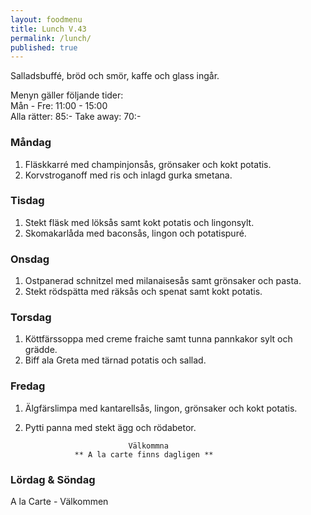 ```yaml
---
layout: foodmenu
title: Lunch V.43
permalink: /lunch/
published: true
---
```

Salladsbuffé, bröd och smör, kaffe och glass ingår.

Menyn gäller följande tider:  
Mån - Fre: 11:00 - 15:00  
Alla rätter: 85:- Take away: 70:- 

### Måndag
1. Fläskkarré med champinjonsås, grönsaker och kokt potatis.
2. Korvstroganoff med ris och inlagd gurka smetana.

### Tisdag
1. Stekt fläsk med löksås samt kokt potatis och lingonsylt.
2. Skomakarlåda med baconsås, lingon och potatispuré.

### Onsdag
1. Ostpanerad schnitzel med milanaisesås samt grönsaker och pasta.
2. Stekt rödspätta med räksås och spenat samt kokt potatis.

### Torsdag
1. Köttfärssoppa med creme fraiche samt tunna pannkakor sylt och grädde. 
2. Biff ala Greta med tärnad potatis och sallad.
 
### Fredag
1. Älgfärslimpa med kantarellsås, lingon, grönsaker och kokt potatis.
2. Pytti panna med stekt ägg och rödabetor.
                                                                        
                              Välkommna
                  ** A la carte finns dagligen **  
### Lördag & Söndag
A la Carte - Välkommen
